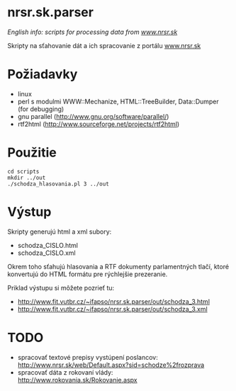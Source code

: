 nrsr.sk.parser
==============

<i>English info: scripts for processing data from www.nrsr.sk</i>

Skripty na sťahovanie dát a ich spracovanie z portálu www.nrsr.sk

Požiadavky
==========

* linux
* perl s modulmi WWW::Mechanize, HTML::TreeBuilder, Data::Dumper (for debugging)
* gnu parallel (http://www.gnu.org/software/parallel/)
* rtf2html (http://www.sourceforge.net/projects/rtf2html)

Použitie
========

	cd scripts
	mkdir ../out
	./schodza_hlasovania.pl 3 ../out

Výstup
======

Skripty generujú html a xml subory:
* schodza_CISLO.html
* schodza_CISLO.xml

Okrem toho sťahujú hlasovania a RTF dokumenty parlamentných tlačí, ktoré konvertujú do HTML formátu pre rýchlejšie prezeranie.

Priklad výstupu si môžete pozrieť tu:
* http://www.fit.vutbr.cz/~ifapso/nrsr.sk.parser/out/schodza_3.html
* http://www.fit.vutbr.cz/~ifapso/nrsr.sk.parser/out/schodza_3.xml

TODO
====

* spracovať textové prepisy vystúpení poslancov: http://www.nrsr.sk/web/Default.aspx?sid=schodze%2frozprava
* spracovať dáta z rokovaní vlády: http://www.rokovania.sk/Rokovanie.aspx

